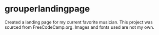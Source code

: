 # grouperlandingpage
Created a landing page for my current favorite musician. This project was sourced from FreeCodeCamp.org. Images and fonts used are not my own. 
